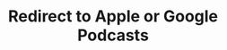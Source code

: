 ---
title: Redirect to Apple or Google Podcasts
redirect_from:
- /078r/
- /zadnja/
redirect_to: https://pod.fo/e/2039e6
---